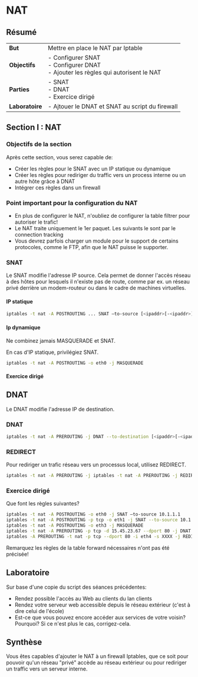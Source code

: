 # NAT

## Résumé

|                 |                                                              |
| --------------- | ------------------------------------------------------------ |
| **But**         | Mettre en place le NAT par Iptable                           |
| **Objectifs**   | - Configurer SNAT <br />- Configurer DNAT<br />- Ajouter les règles qui autorisent le NAT |
| **Parties**     | - SNAT<br />- DNAT<br />- Exercice dirigé                    |
| **Laboratoire** | -  Ajtouer le DNAT et SNAT au script du firewall             |

## Section I : NAT

### Objectifs de la section

Après cette section, vous serez capable de:

* Créer les règles pour le SNAT avec un IP statique ou dynamique
* Créer les règles pour rediriger du traffic vers un process interne ou un autre hôte grâce à DNAT
* Intégrer ces règles dans un firewall

### Point important pour la configuration du NAT

* En plus de configurer le NAT, n'oubliez de configurer la table filtrer pour autoriser le trafic! 
*  Le NAT traite uniquement le 1er paquet. Les suivants le sont par le connection tracking
*  Vous devrez parfois charger un module pour le support de certains protocoles, comme le FTP, afin que le NAT puisse le supporter.

### SNAT

Le SNAT modifie l'adresse IP source. Cela permet de donner l'accès réseau à des hôtes pour lesquels il n'existe pas de route, comme par ex. un réseau privé derrière un modem-routeur ou dans le cadre de machines virtuelles.

#### IP statique

```bash
iptables -t nat -A POSTROUTING ... SNAT –to-source [<ipaddr>[-<ipaddr>]][:port[-port]]
```

#### Ip dynamique

Ne combinez jamais MASQUERADE et SNAT. 

En cas d'IP statique, privilégiez SNAT.

```bash
iptables -t nat -A POSTROUTING -o eth0 -j MASQUERADE
```

#### Exercice dirigé

## DNAT

Le DNAT modifie l'adresse IP de destination.

### DNAT

```bash
iptables -t nat -A PREROUTING -j DNAT --to-destination [<ipaddr>[-<ipaddr>]][:port[-port[/port]]]
```

### REDIRECT

Pour rediriger un trafic réseau vers un processus local, utilisez REDIRECT.

```bash
iptables -t nat -A PREROUTING -j iptables -t nat -A PREROUTING -j REDIRECT --to-ports <port>[-<port>]
```

### Exercice dirigé

Que font les règles suivantes?

```bash
iptables -t nat -A POSTROUTING -o eth0 -j SNAT –to-source 10.1.1.1
iptables -t nat -A POSTROUTING -p tcp -o eth1 -j SNAT --to-source 10.1.1.1-10.1.1.20:1024-32000
iptables -t nat -A POSTROUTING -o eth3 -j MASQUERADE
iptables -t nat -A PREROUTING -p tcp -d 15.45.23.67 --dport 80 -j DNAT --to-destination 192.168.1.1-192.168.1.10
iptables -A PREROUTING -t nat -p tcp --dport 80 -i eth4 -s XXXX -j REDIRECT --to-port 3128
```

Remarquez les règles de la table forward nécessaires n'ont pas été précisée!

## Laboratoire

Sur base d'une copie du script des séances précédentes:

* Rendez possible l'accès au Web au clients du lan clients
* Rendez votre serveur web accessible depuis le réseau extérieur (c'est à dire celui de l'école)
* Est-ce que vous pouvez encore accéder aux services de votre voisin? Pourquoi? Si ce n'est plus le cas, corrigez-cela.

## Synthèse

Vous êtes capables d'ajouter le NAT à un firewall Iptables, que ce soit pour pouvoir qu'un réseau "privé" accède au réseau extérieur ou pour rediriger un traffic vers un serveur interne.
